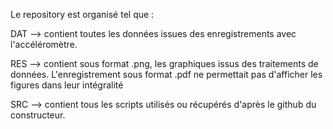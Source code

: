 Le repository est organisé tel que : 

DAT --> contient toutes les données issues des enregistrements avec l'accéléromètre.

RES --> contient sous format .png, les graphiques issus des traitements de données. L'enregistrement sous format .pdf ne permettait pas d'afficher les figures dans leur intégralité

SRC --> contient tous les scripts utilisés ou récupérés d'après le github du constructeur.